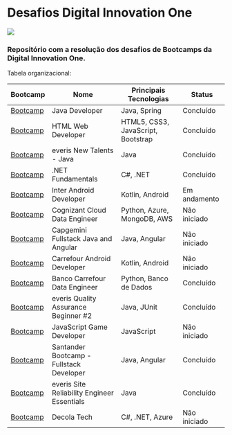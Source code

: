 # Desafios Digital Innovation One

<img src="https://i.redd.it/1uuc9by3a5571.jpg" />

### Repositório com a resolução dos desafios de Bootcamps da Digital Innovation One.

Tabela organizacional:

Bootcamp | Nome |Principais Tecnologias | Status
------------- | ---------- | ----------------------- | ---------
[Bootcamp](https://web.digitalinnovation.one/track/java-developer?tab=path) | Java Developer | Java, Spring | Concluído
[Bootcamp](https://web.digitalinnovation.one/track/html-web-developer?tab=path) | HTML Web Developer | HTML5, CSS3, JavaScript, Bootstrap | Concluído
[Bootcamp](https://web.digitalinnovation.one/track/everis-new-talents-java?tab=path) | everis New Talents - Java | Java | Concluído
[Bootcamp](https://web.digitalinnovation.one/track/net-fundamentals?tab=path) | .NET Fundamentals | C#, .NET | Concluído
[Bootcamp](https://web.digitalinnovation.one/track/inter-android-developer?tab=path) | Inter Android Developer | Kotlin, Android | Em andamento
[Bootcamp](https://web.digitalinnovation.one/track/cognizant-cloud-data-engineer?tab=path) | Cognizant Cloud Data Engineer | Python, Azure, MongoDB, AWS | Não iniciado
[Bootcamp](https://web.digitalinnovation.one/track/capgemini-fullstack-java-and-angular?tab=path) | Capgemini Fullstack Java and Angular | Java, Angular | Não iniciado
[Bootcamp](https://web.digitalinnovation.one/track/carrefour-android-developer-1?tab=path) | Carrefour Android Developer | Kotlin, Android | Não iniciado
[Bootcamp](https://web.digitalinnovation.one/track/banco-carrefour-data-engineer?tab=path) | Banco Carrefour Data Engineer | Python, Banco de Dados | Concluído
[Bootcamp](https://web.digitalinnovation.one/track/everis-quality-assurance-beginner-2?tab=path) | everis Quality Assurance Beginner #2 | Java, JUnit | Concluído
[Bootcamp](https://web.digitalinnovation.one/track/javascript-game-developer?tab=path) | JavaScript Game Developer | JavaScript | Não iniciado
[Bootcamp](https://web.digitalinnovation.one/track/santander-fullstack-developer?tab=path) | Santander Bootcamp - Fullstack Developer | Java, Angular | Concluído
[Bootcamp](https://web.digitalinnovation.one/track/everis-site-reliability-engineer-essentials?tab=path) | everis Site Reliability Engineer Essentials | Java | Concluído
[Bootcamp](https://web.digitalinnovation.one/track/decola-tech?tab=path) | Decola Tech | C#, .NET, Azure | Não iniciado
